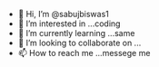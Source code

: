 - 👋 Hi, I’m @sabujbiswas1
- 👀 I’m interested in ...coding
- 🌱 I’m currently learning ...same
- 💞️ I’m looking to collaborate on ...
- 📫 How to reach me ...messege me

<!---
sabujbiswas1/sabujbiswas1 is a ✨ special ✨ repository because its `README.md` (this file) appears on your GitHub profile.
You can click the Preview link to take a look at your changes.
--->
